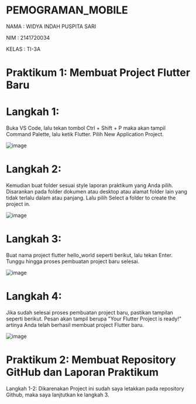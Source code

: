 # PEMOGRAMAN_MOBILE

NAMA  : WIDYA INDAH PUSPITA SARI

NIM   : 2141720034

KELAS : TI-3A

# Praktikum 1: Membuat Project Flutter Baru

# Langkah 1:

Buka VS Code, lalu tekan tombol Ctrl + Shift + P maka akan tampil Command Palette, lalu ketik Flutter. Pilih New Application Project.

![image](https://github.com/WidyaIn/PEMOGRAMAN_MOBILE/assets/91048154/4833038f-8d5c-4146-a249-39f525014bac)

# Langkah 2:

Kemudian buat folder sesuai style laporan praktikum yang Anda pilih. Disarankan pada folder dokumen atau desktop atau alamat folder lain yang tidak terlalu dalam atau panjang. Lalu pilih Select a folder to create the project in.

![image](https://github.com/WidyaIn/PEMOGRAMAN_MOBILE/assets/91048154/cb16d0a4-aea9-4d40-b440-0dc12b8598cf)

# Langkah 3:

Buat nama project flutter hello_world seperti berikut, lalu tekan Enter. Tunggu hingga proses pembuatan project baru selesai.

![image](https://github.com/WidyaIn/PEMOGRAMAN_MOBILE/assets/91048154/b01db20b-3330-46be-9e6d-91b518025b88)

# Langkah 4:

Jika sudah selesai proses pembuatan project baru, pastikan tampilan seperti berikut. Pesan akan tampil berupa "Your Flutter Project is ready!" artinya Anda telah berhasil membuat project Flutter baru.

![image](https://github.com/WidyaIn/PEMOGRAMAN_MOBILE/assets/91048154/75899d17-8e86-4c51-9a7e-e884d4b4da6d)

# Praktikum 2: Membuat Repository GitHub dan Laporan Praktikum

Langkah 1-2:
Dikarenakan Project ini sudah saya letakkan pada repository Github, maka saya lanjtutkan ke langkah 3.



